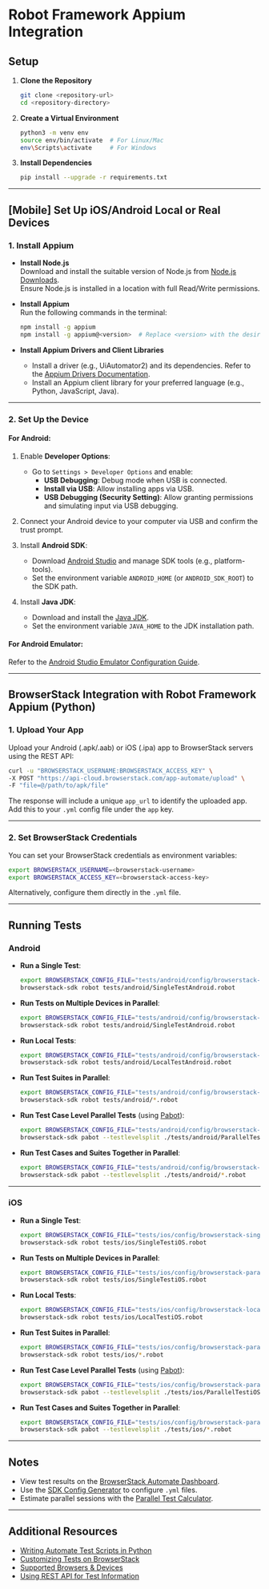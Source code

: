 # Robot Framework Appium Integration

## Setup

1. **Clone the Repository**
   ```bash
   git clone <repository-url>
   cd <repository-directory>
   ```

2. **Create a Virtual Environment**
   ```bash
   python3 -m venv env
   source env/bin/activate  # For Linux/Mac
   env\Scripts\activate     # For Windows
   ```

3. **Install Dependencies**
   ```bash
   pip install --upgrade -r requirements.txt
   ```

---

## [Mobile] Set Up iOS/Android Local or Real Devices

### 1. Install Appium
- **Install Node.js**  
  Download and install the suitable version of Node.js from [Node.js Downloads](https://nodejs.org/en/download/).  
  Ensure Node.js is installed in a location with full Read/Write permissions.

- **Install Appium**  
  Run the following commands in the terminal:
   ```bash
   npm install -g appium
   npm install -g appium@<version>  # Replace <version> with the desired version
   ```

- **Install Appium Drivers and Client Libraries**  
  - Install a driver (e.g., UiAutomator2) and its dependencies. Refer to the [Appium Drivers Documentation](https://appium.io/docs/en/2.0/ecosystem/#drivers).
  - Install an Appium client library for your preferred language (e.g., Python, JavaScript, Java).

---

### 2. Set Up the Device

#### For Android:
1. Enable **Developer Options**:
   - Go to `Settings > Developer Options` and enable:
     - **USB Debugging**: Debug mode when USB is connected.
     - **Install via USB**: Allow installing apps via USB.
     - **USB Debugging (Security Setting)**: Allow granting permissions and simulating input via USB debugging.

2. Connect your Android device to your computer via USB and confirm the trust prompt.

3. Install **Android SDK**:
   - Download [Android Studio](https://developer.android.com/studio) and manage SDK tools (e.g., platform-tools).
   - Set the environment variable `ANDROID_HOME` (or `ANDROID_SDK_ROOT`) to the SDK path.

4. Install **Java JDK**:
   - Download and install the [Java JDK](https://openjdk.java.net/install/).
   - Set the environment variable `JAVA_HOME` to the JDK installation path.

#### For Android Emulator:
Refer to the [Android Studio Emulator Configuration Guide](#).

---

## BrowserStack Integration with Robot Framework Appium (Python)

### 1. Upload Your App
Upload your Android (.apk/.aab) or iOS (.ipa) app to BrowserStack servers using the REST API:
```bash
curl -u "BROWSERSTACK_USERNAME:BROWSERSTACK_ACCESS_KEY" \
-X POST "https://api-cloud.browserstack.com/app-automate/upload" \
-F "file=@/path/to/apk/file"
```
The response will include a unique `app_url` to identify the uploaded app. Add this to your `.yml` config file under the `app` key.

---

### 2. Set BrowserStack Credentials
You can set your BrowserStack credentials as environment variables:
```bash
export BROWSERSTACK_USERNAME=<browserstack-username>
export BROWSERSTACK_ACCESS_KEY=<browserstack-access-key>
```

Alternatively, configure them directly in the `.yml` file.

---

## Running Tests

### Android

- **Run a Single Test**:
   ```bash
   export BROWSERSTACK_CONFIG_FILE="tests/android/config/browserstack-single.yml"
   browserstack-sdk robot tests/android/SingleTestAndroid.robot
   ```

- **Run Tests on Multiple Devices in Parallel**:
   ```bash
   export BROWSERSTACK_CONFIG_FILE="tests/android/config/browserstack-parallel-devices.yml"
   browserstack-sdk robot tests/android/SingleTestAndroid.robot
   ```

- **Run Local Tests**:
   ```bash
   export BROWSERSTACK_CONFIG_FILE="tests/android/config/browserstack-local.yml"
   browserstack-sdk robot tests/android/LocalTestAndroid.robot
   ```

- **Run Test Suites in Parallel**:
   ```bash
   export BROWSERSTACK_CONFIG_FILE="tests/android/config/browserstack-parallel.yml"
   browserstack-sdk robot tests/android/*.robot
   ```

- **Run Test Case Level Parallel Tests** (using [Pabot](https://pabot.org/)):
   ```bash
   export BROWSERSTACK_CONFIG_FILE="tests/android/config/browserstack-parallel.yml"
   browserstack-sdk pabot --testlevelsplit ./tests/android/ParallelTestAndroid.robot
   ```

- **Run Test Cases and Suites Together in Parallel**:
   ```bash
   export BROWSERSTACK_CONFIG_FILE="tests/android/config/browserstack-parallel.yml"
   browserstack-sdk pabot --testlevelsplit ./tests/android/*.robot
   ```

---

### iOS

- **Run a Single Test**:
   ```bash
   export BROWSERSTACK_CONFIG_FILE="tests/ios/config/browserstack-single.yml"
   browserstack-sdk robot tests/ios/SingleTestiOS.robot
   ```

- **Run Tests on Multiple Devices in Parallel**:
   ```bash
   export BROWSERSTACK_CONFIG_FILE="tests/ios/config/browserstack-parallel-devices.yml"
   browserstack-sdk robot tests/ios/SingleTestiOS.robot
   ```

- **Run Local Tests**:
   ```bash
   export BROWSERSTACK_CONFIG_FILE="tests/ios/config/browserstack-local.yml"
   browserstack-sdk robot tests/ios/LocalTestiOS.robot
   ```

- **Run Test Suites in Parallel**:
   ```bash
   export BROWSERSTACK_CONFIG_FILE="tests/ios/config/browserstack-parallel.yml"
   browserstack-sdk robot tests/ios/*.robot
   ```

- **Run Test Case Level Parallel Tests** (using [Pabot](https://pabot.org/)):
   ```bash
   export BROWSERSTACK_CONFIG_FILE="tests/ios/config/browserstack-parallel.yml"
   browserstack-sdk pabot --testlevelsplit ./tests/ios/ParallelTestiOS.robot
   ```

- **Run Test Cases and Suites Together in Parallel**:
   ```bash
   export BROWSERSTACK_CONFIG_FILE="tests/ios/config/browserstack-parallel.yml"
   browserstack-sdk pabot --testlevelsplit ./tests/ios/*.robot
   ```

---

## Notes

- View test results on the [BrowserStack Automate Dashboard](https://www.browserstack.com/automate).
- Use the [SDK Config Generator](https://www.browserstack.com/docs/automate/selenium/sdk-config-generator) to configure `.yml` files.
- Estimate parallel sessions with the [Parallel Test Calculator](https://www.browserstack.com/automate/parallel-calculator?ref=github).

---

## Additional Resources

- [Writing Automate Test Scripts in Python](https://www.browserstack.com/automate/python)
- [Customizing Tests on BrowserStack](https://www.browserstack.com/automate/capabilities)
- [Supported Browsers & Devices](https://www.browserstack.com/list-of-browsers-and-platforms?product=automate)
- [Using REST API for Test Information](https://www.browserstack.com/automate/rest-api)